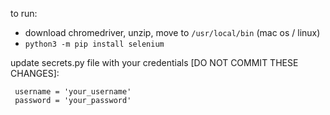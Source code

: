 to run:
 - download chromedriver, unzip, move to `/usr/local/bin` (mac os / linux)
 - `python3 -m pip install selenium`

update secrets.py file with your credentials [DO NOT COMMIT THESE CHANGES]:
``` 
 username = 'your_username'
 password = 'your_password'
```

